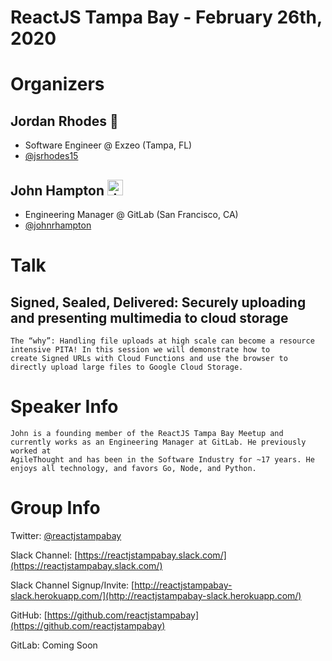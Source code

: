 # **ReactJS Tampa Bay - February 26th, 2020**

# Organizers

## Jordan Rhodes 🍑

- Software Engineer @ Exzeo (Tampa, FL)
- [@jsrhodes15](https://twitter.com/jsrhodes15)

## John Hampton <img src="https://emoji.slack-edge.com/T02592416/hipster-tanuki/94529b8ed5f5dd4a.png" alt="drawing" width="25"/>

- Engineering Manager @ GitLab (San Francisco, CA)
- [@johnrhampton](https://twitter.com/johnrhampton)

# Talk

## Signed, Sealed, Delivered: Securely uploading and presenting multimedia to cloud storage

```
The “why”: Handling file uploads at high scale can become a resource intensive PITA! In this session we will demonstrate how to
create Signed URLs with Cloud Functions and use the browser to directly upload large files to Google Cloud Storage.
```

# Speaker Info

```
John is a founding member of the ReactJS Tampa Bay Meetup and currently works as an Engineering Manager at GitLab. He previously worked at 
AgileThought and has been in the Software Industry for ~17 years. He enjoys all technology, and favors Go, Node, and Python.
```

# Group Info

Twitter: [@reactjstampabay](https://twitter.com/reactjstampabay)

Slack Channel: [https://reactjstampabay.slack.com/](https://reactjstampabay.slack.com/)

Slack Channel Signup/Invite: [http://reactjstampabay-slack.herokuapp.com/](http://reactjstampabay-slack.herokuapp.com/)

GitHub: [https://github.com/reactjstampabay](https://github.com/reactjstampabay)

GitLab: Coming Soon
